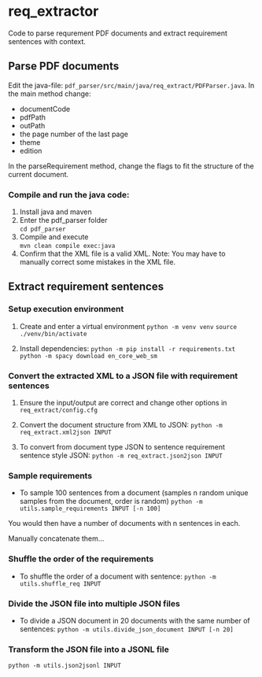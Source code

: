 # req_extractor
Code to parse requrement PDF documents and extract requirement sentences with context.

## Parse PDF documents
Edit the java-file: ``pdf_parser/src/main/java/req_extract/PDFParser.java``.
In the main method change:
* documentCode
* pdfPath
* outPath
* the page number of the last page
* theme
* edition

In the parseRequirement method, change the flags to fit the structure of the current document.

### Compile and run the java code:
1. Install java and maven
2. Enter the pdf_parser folder  
``cd pdf_parser``
3. Compile and execute  
``mvn clean compile exec:java``
4. Confirm that the XML file is a valid XML. Note: You may have to manually correct some mistakes in the XML file.





## Extract requirement sentences

### Setup execution environment
1. Create and enter a virtual environment
``python -m venv venv``
``source ./venv/bin/activate``

2. Install dependencies:
``python -m pip install -r requirements.txt``
``python -m spacy download en_core_web_sm``

### Convert the extracted XML to a JSON file with requirement sentences

1. Ensure the input/output are correct and change other options in ``req_extract/config.cfg``

2. Convert the document structure from XML to JSON:
``python -m req_extract.xml2json INPUT``

3. To convert from document type JSON to sentence requirement sentence style JSON:
``python -m req_extract.json2json INPUT``


### Sample requirements

* To sample 100 sentences from a document
(samples n random unique samples from the document, order is random)
``python -m utils.sample_requirements INPUT [-n 100]``

You would then have a number of documents with n sentences in each.

Manually concatenate them...

### Shuffle the order of the requirements

* To shuffle the order of a document with sentence:
``python -m utils.shuffle_req INPUT``


### Divide the JSON file into multiple JSON files

* To divide a JSON document in 20 documents with the same number of sentences:
``python -m utils.divide_json_document INPUT [-n 20]``


### Transform the JSON file into a JSONL file
``python -m utils.json2jsonl INPUT``
